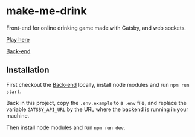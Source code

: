 # make-me-drink

Front-end for online drinking game made with Gatsby, and web sockets.

[Play here](https://makemedrink.netlify.app/)

[Back-end](https://github.com/jportella93/make-me-drink-server)


## Installation
First checkout the [Back-end](https://github.com/jportella93/make-me-drink-server) locally, install node modules and run `npm run start`. 

Back in this project, copy the `.env.example` to a `.env` file, and replace the variable `GATSBY_API_URL` by the URL where the backend is running in your machine.

Then install node modules and run `npm run dev`.

